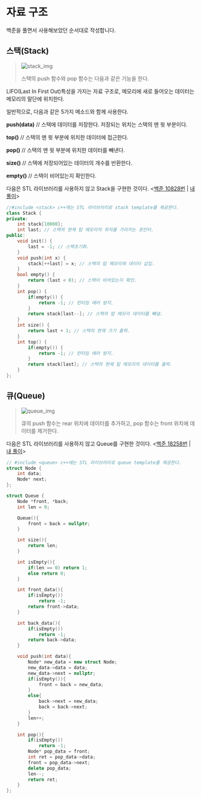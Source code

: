 자료 구조
=========
백준을 풀면서 사용해보았던 순서대로 작성합니다.

스택(Stack)
-----------
> ![stack_img](https://github.com/Kimgooner/PS_algorithm/assets/82828857/f559edfd-3a29-43d7-9c70-6a74690c0bc8)
>
> 스택의 push 함수와 pop 함수는 다음과 같은 기능을 한다.


LIFO(Last In First Out)특성을 가지는 자료 구조로, 메모리에 새로 들어오는 데이터는 메모리의 말단에 위치한다.

일반적으로, 다음과 같은 5가지 메소드와 함께 사용한다.

**push(data)** // 스택에 데이터를 저장한다. 저장되는 위치는 스택의 맨 윗 부분이다.

**top()** // 스택의 맨 윗 부분에 위치한 데이터에 접근한다.

**pop()** // 스택의 맨 윗 부분에 위치한 데이터를 빼낸다.

**size()** // 스택에 저장되어있는 데이터의 개수를 반환한다.

**empty()** // 스택이 비어있는지 확인한다.

다음은 STL 라이브러리를 사용하지 않고 Stack을 구현한 것이다. <[백준 10828번](https://www.acmicpc.net/problem/10828) | [내 풀이](https://www.acmicpc.net/source/61147713)>

```cpp
//#include <stack> c++에는 STL 라이브러리로 stack template를 제공한다.
class Stack {
private:
    int stack[10000];
    int last; // 스택의 현재 탑 메모리의 위치를 가리키는 포인터.
public:
    void init() {
        last = -1; // 스택초기화.
    }
    void push(int x) {
        stack[++last] = x; // 스택의 탑 메모리에 데이터 삽입.
    }
    bool empty() {
        return (last < 0); // 스택이 비어있는지 확인. 
    }
    int pop() {
        if(empty()) {
            return -1; // 런타임 에러 방지.
        }
        return stack[last--]; // 스택의 탑 메모리 데이터를 빼냄.
    }
    int size() {
        return last + 1; // 스택의 현재 크기 출력.
    }
    int top() {
        if(empty()) {
            return -1; // 런타임 에러 방지.
        }
        return stack[last]; // 스택의 현재 탑 메모리의 데이터를 출력.
    }
};
```

큐(Queue)
---------
> ![queue_img](https://github.com/Kimgooner/PS_algorithm/assets/82828857/fe2f210a-6d1d-4679-83cb-bfcfe1b24ac5)
>
> 큐의 push 함수는 rear 위치에 데이터를 추가하고, pop 함수는 front 위치에 데이터를 제거한다.

다음은 STL 라이브러리를 사용하지 않고 Queue를 구현한 것이다. <[백준 18258번](https://www.acmicpc.net/problem/18258) | [내 풀이](https://www.acmicpc.net/source/61192878)>

```cpp
// #include <queue> c++에는 STL 라이브러리로 queue template를 제공한다.
struct Node {
    int data;
    Node* next;
};

struct Queue {
    Node *front, *back;
    int len = 0;

    Queue(){
        front = back = nullptr;
    }

    int size(){
        return len;
    }

    int isEmpty(){
        if(len == 0) return 1;
        else return 0;
    }

    int front_data(){
        if(isEmpty())
            return -1;
        return front->data;
    }

    int back_data(){
        if(isEmpty())
            return -1;
        return back->data;
    }

    void push(int data){
        Node* new_data = new struct Node;
        new_data->data = data;
        new_data->next = nullptr;
        if(isEmpty()){
            front = back = new_data;
        }
        else{
            back->next = new_data;
            back = back->next;
        }
        len++;
    }

    int pop(){
        if(isEmpty())
            return -1;
        Node* pop_data = front;
        int ret = pop_data->data;
        front = pop_data->next;
        delete pop_data;
        len--;
        return ret;
    }
};
```
